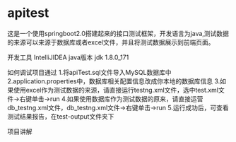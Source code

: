 # apitest
这是一个使用springboot2.0搭建起来的接口测试框架，开发语言为java,测试数据的来源可以来源于数据库或者excel文件，并且将测试数据展示到前端页面。

开发工具
IntelliJIDEA
java版本
jdk 1.8.0_171

如何调试项目通过
1.将apiTest.sql文件导入MySQL数据库中
2.application.properties中，数据库相关配置信息改成你本地的数据库信息
3.如果使用excel作为测试数据的来源，请直接运行testng.xml文件，选中test.xml文件->右键单击->run
4.如果使用数据库作为测试数据的原来，请直接运营db_testng.xml文件，db_testng.xml文件->右键单击->run
5.运行成功后，可查看测试结果报告，在test-output文件夹下


项目讲解
